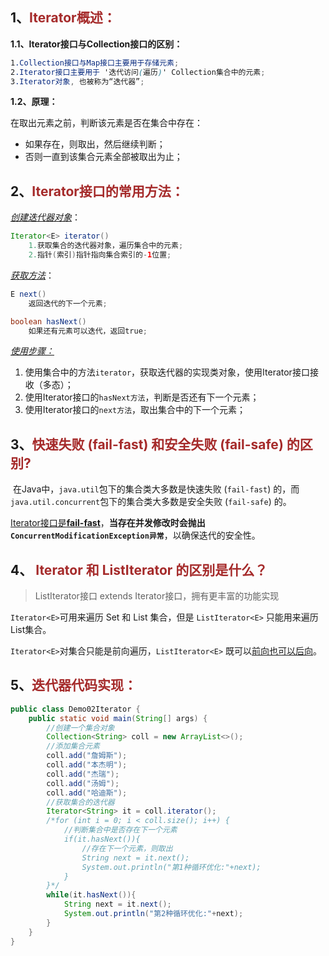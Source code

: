 ## 1、<span style="color:brown">Iterator<E>概述：</span>

**1.1、Iterator接口与Collection接口的区别：**

```scss
1.Collection接口与Map接口主要用于存储元素;
2.Iterator接口主要用于 '迭代访问(遍历)' Collection集合中的元素;
3.Iterator对象, 也被称为“迭代器”;
```

**1.2、原理：**

在取出元素之前，判断该元素是否在集合中存在：

- 如果存在，则取出，然后继续判断；
- 否则一直到该集合元素全部被取出为止；



## 2、<span style="color:brown">Iterator<E>接口的常用方法：</span>

<u>*创建迭代器对象*</u>：

```java
Iterator<E> iterator()
    1.获取集合的迭代器对象，遍历集合中的元素;
	2.指针(索引)指针指向集合索引的-1位置;
```

<u>*获取方法*</u>：

```java
E next()
    返回迭代的下一个元素;
```

```java
boolean hasNext()
    如果还有元素可以迭代，返回true;
```

<u>*使用步骤：*</u>

1. 使用集合中的方法`iterator`，获取迭代器的实现类对象，使用Iterator接口接收（多态）；
2. 使用Iterator接口的`hasNext方法`，判断是否还有下一个元素；
3. 使用Iterator接口的`next方法`，取出集合中的下一个元素；



## 3、<span style="color:brown">快速失败 (fail-fast) 和安全失败 (fail-safe) 的区别?</span>

​		在Java中，`java.util`包下的集合类大多数是快速失败 (`fail-fast`) 的，而`java.util.concurrent`包下的集合类大多数是安全失败 (`fail-safe`) 的。

​		<u>Iterator<E>接口是**fail-fast**</u>，**当存在并发修改时会抛出`ConcurrentModificationException异常`**，以确保迭代的安全性。



## 4、<span style="color:brown"> Iterator <E>和 ListIterator<E> 的区别是什么？</span>

> ListIterator<E>接口  extends Iterator<E>接口，拥有更丰富的功能实现

`Iterator<E>`可用来遍历 Set<E> 和 List<E> 集合，但是 `ListIterator<E>` 只能用来遍历 List<E>集合。

`Iterator<E>`对集合只能是前向遍历，`ListIterator<E>` 既可以<u>前向也可以后向</u>。



## 5、<span style="color:brown">迭代器代码实现：</span>

```java
public class Demo02Iterator {
    public static void main(String[] args) {
        //创建一个集合对象
        Collection<String> coll = new ArrayList<>();
        //添加集合元素
        coll.add("詹姆斯");
        coll.add("本杰明");
        coll.add("杰瑞");
        coll.add("汤姆");
        coll.add("哈迪斯");
        //获取集合的迭代器
        Iterator<String> it = coll.iterator();
        /*for (int i = 0; i < coll.size(); i++) {
            //判断集合中是否存在下一个元素
            if(it.hasNext()){
                //存在下一个元素，则取出
                String next = it.next();
                System.out.println("第1种循环优化:"+next);
            }
        }*/
        while(it.hasNext()){
            String next = it.next();
            System.out.println("第2种循环优化:"+next);
        }
    }
}
```

